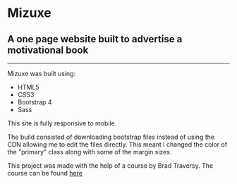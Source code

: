 # Mizuxe 
## A one page website built to advertise a motivational book
----
Mizuxe was built using:
- HTML5
- CSS3
- Bootstrap 4
- Sass

This site is fully responsive to mobile.

The build consisted of downloading bootstrap files instead of using the CDN allowing me to edit the files directly. This meant I changed the color of the "primary" class along with some of the margin sizes.

This project was made with the help of a course by Brad Traversy.
The course can be found [here](https://www.udemy.com/course/bootstrap-4-from-scratch-with-5-projects/)